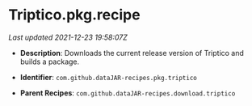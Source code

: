 # Triptico.pkg.recipe

_Last updated 2021-12-23 19:58:07Z_

- **Description**: Downloads the current release version of Triptico and builds a package.

- **Identifier**: `com.github.dataJAR-recipes.pkg.triptico`

- **Parent Recipes**: `com.github.dataJAR-recipes.download.triptico`